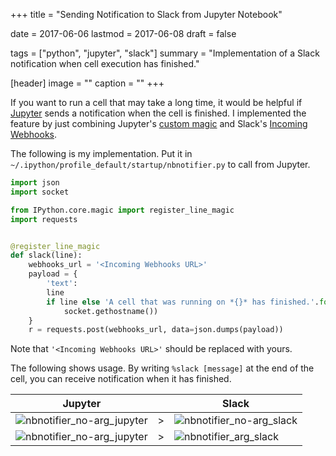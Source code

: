 +++
title = "Sending Notification to Slack from Jupyter Notebook"

date = 2017-06-06
lastmod = 2017-06-08
draft = false

tags = ["python", "jupyter", "slack"]
summary = "Implementation of a Slack notification when cell execution has finished."

[header]
image = ""
caption = ""
+++

If you want to run a cell that may take a long time, it would be helpful if [Jupyter](http://jupyter.org) sends a notification when the cell is finished. I implemented the feature by just combining Jupyter's [custom magic](http://ipython.readthedocs.io/en/stable/config/custommagics.html) and Slack's [Incoming Webhooks](https://api.slack.com/incoming-webhooks).

The following is my implementation. Put it in `~/.ipython/profile_default/startup/nbnotifier.py` to call from Jupyter.

```python
import json
import socket

from IPython.core.magic import register_line_magic
import requests


@register_line_magic
def slack(line):
    webhooks_url = '<Incoming Webhooks URL>'
    payload = {
        'text':
        line
        if line else 'A cell that was running on *{}* has finished.'.format(
            socket.gethostname())
    }
    r = requests.post(webhooks_url, data=json.dumps(payload))
```

Note that `'<Incoming Webhooks URL>'` should be replaced with yours.

The following shows usage. By writing `%slack [message]` at the end of the cell, you can receive notification when it has finished.

| Jupyter |   | Slack |
|---------|---|-------|
| ![nbnotifier_no-arg_jupyter](/img/nbnotifier_no-arg_jupyter.png) | > | ![nbnotifier_no-arg_slack](/img/nbnotifier_no-arg_slack.png) |
| ![nbnotifier_no-arg_jupyter](/img/nbnotifier_arg_jupyter.png) | > | ![nbnotifier_arg_slack](/img/nbnotifier_arg_slack.png) |
